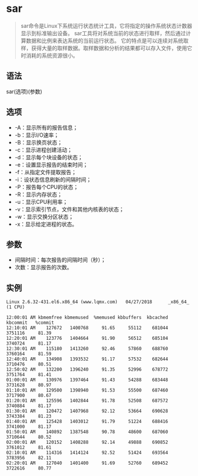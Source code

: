 # sar

> sar命令是Linux下系统运行状态统计工具，它将指定的操作系统状态计数器显示到标准输出设备。
sar工具将对系统当前的状态进行取样，然后通过计算数据和比例来表达系统的当前运行状态。
它的特点是可以连续对系统取样，获得大量的取样数据。取样数据和分析的结果都可以存入文件，使用它时消耗的系统资源很小。

## 语法

sar(选项)(参数)

## 选项

+ -A：显示所有的报告信息；
+ -b：显示I/O速率；
+ -B：显示换页状态；
+ -c：显示进程创建活动；
+ -d：显示每个块设备的状态；
+ -e：设置显示报告的结束时间；
+ -f：从指定文件提取报告；
+ -i：设状态信息刷新的间隔时间；
+ -P：报告每个CPU的状态；
+ -R：显示内存状态；
+ -u：显示CPU利用率；
+ -v：显示索引节点，文件和其他内核表的状态；
+ -w：显示交换分区状态；
+ -x：显示给定进程的状态。

## 参数

+ 间隔时间：每次报告的间隔时间（秒）；
+ 次数：显示报告的次数。

## 实例

``` 
Linux 2.6.32-431.el6.x86_64 (www.lqmx.com)   04/27/2018      _x86_64_        (1 CPU)

12:00:01 AM kbmemfree kbmemused  %memused kbbuffers  kbcached  kbcommit   %commit
12:10:01 AM    127672   1400768     91.65     55112    681044   3751116     81.39
12:20:01 AM    123776   1404664     91.90     56512    685104   3740724     81.17
12:30:01 AM    115180   1413260     92.46     57860    688760   3760164     81.59
12:40:01 AM    134908   1393532     91.17     57532    682644   3710476     80.51
12:50:02 AM    132200   1396240     91.35     52996    678772   3751764     81.41
01:00:01 AM    130976   1397464     91.43     54288    683448   3731628     80.97
01:10:01 AM    129500   1398940     91.53     55500    687460   3717900     80.67
01:20:01 AM    125596   1402844     91.78     52508    687572   3740884     81.17
01:30:01 AM    120472   1407968     92.12     53664    690628   3743384     81.23
01:40:01 AM    125428   1403012     91.79     51224    688416   3741000     81.17
01:50:01 AM    140892   1387548     90.78     48600    687060   3710644     80.52
02:00:01 AM    120152   1408288     92.14     49888    690852   3761012     81.61
02:10:01 AM    114316   1414124     92.52     51424    693564   3783956     82.11
02:20:01 AM    127040   1401400     91.69     52760    689452   3722616     80.77
```
